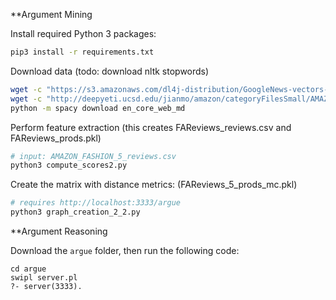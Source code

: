  **Argument Mining

Install required Python 3 packages:

```bash
pip3 install -r requirements.txt
```


Download data (todo: download nltk stopwords)

```bash
wget -c "https://s3.amazonaws.com/dl4j-distribution/GoogleNews-vectors-negative300.bin.gz"
wget -c "http://deepyeti.ucsd.edu/jianmo/amazon/categoryFilesSmall/AMAZON_FASHION_5.json.gz"
python -m spacy download en_core_web_md
```

Perform feature extraction (this creates FAReviews\_reviews.csv and FAReviews\_prods.pkl)
```bash
# input: AMAZON_FASHION_5_reviews.csv
python3 compute_scores2.py 
```

Create the matrix with distance metrics: (FAReviews\_5\_prods\_mc.pkl)
```bash
# requires http://localhost:3333/argue
python3 graph_creation_2_2.py 
```
**Argument Reasoning

Download the ```argue``` folder, then run the following code:
```
cd argue
swipl server.pl
?- server(3333).
```

